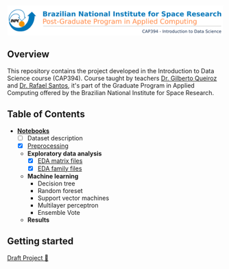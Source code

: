 <img src="https://raw.githubusercontent.com/AdrianoPereira/project-cap394/master/assets/images/header-en.png" />

## Overview
This repository contains the project developed in the Introduction to Data Science course (CAP394). Course taught by teachers [Dr. Gilberto Queiroz](http://www.dpi.inpe.br/~gribeiro/doku.php) and [Dr. Rafael Santos](http://www.lac.inpe.br/~rafael.santos), it's part of the Graduate Program in Applied Computing offered by the Brazilian National Institute for Space Research.

## Table of Contents
- [**Notebooks**](https://github.com/AdrianoPereira/project-cap394/tree/master/notebooks)
  - [ ] Dataset description
  - [x] [Preprocessing](https://github.com/AdrianoPereira/project-cap394/blob/master/notebooks/Preprocessing.ipynb)
  - **Exploratory data analysis**
    - [x] [EDA matrix files](https://github.com/AdrianoPereira/project-cap394/blob/master/notebooks/ExploratoryDataAnalysisMat.ipynb)
    - [x] [EDA family files](https://github.com/AdrianoPereira/project-cap394/blob/master/notebooks/ExploratoryDataAnalysisFam.ipynb)
  - **Machine learning**
    - Decision tree
    - Random foreset
    - Support vector machines
    - Multilayer perceptron
    - Ensemble Vote
  - **Results**

## Getting started
[Draft Project 📕](https://github.com/AdrianoPereira/project-cap394/blob/master/src/project.ipynb)

